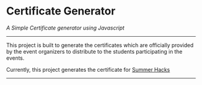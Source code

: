 # Certificate Generator
*A Simple Certificate generator using Javascript*

---

This project is built to generate the certificates which are officially provided by the event organizers to distribute to the students participating in the events.

Currently, this project generates the certificate for [Summer Hacks](https://summerhacks.netlify.app)

---

